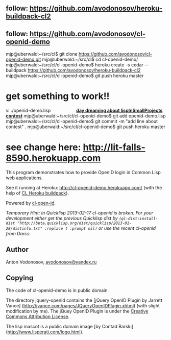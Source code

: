  ##  follow: https://github.com/avodonosov/heroku-buildpack-cl2
 ##  follow: https://github.com/avodonosov/cl-openid-demo

  mjp@uberwald:~/src/cl$ git clone https://github.com/avodonosov/cl-openid-demo.git
  mjp@uberwald:~/src/cl$ cd cl-openid-demo/
  mjp@uberwald:~/src/cl/cl-openid-demo$ heroku create -s cedar --buildpack https://github.com/avodonosov/heroku-buildpack-cl2
  mjp@uberwald:~/src/cl/cl-openid-demo$ git push heroku master

  #   get something to work!!
  vi ./openid-demo.lisp
          <tr>
              <td style="vertical-align:top; padding-top: 40px;">
                <a href="http://lispinsmallprojects.org/" style="margin-left: 10ex"><b>day dreaming about lispInSmallProjects contest</b></a></td></tr>
  mjp@uberwald:~/src/cl/cl-openid-demo$ git add openid-demo.lisp 
  mjp@uberwald:~/src/cl/cl-openid-demo$ git commit -m "add line about contest" .
  mjp@uberwald:~/src/cl/cl-openid-demo$ git push heroku master
  # see change here: http://lit-falls-8590.herokuapp.com


This program demonstrates how to provide OpenID login in Common Lisp web applications.

See it running at Heroku: http://cl-openid-demo.herokuapp.com/
(with the help of [CL Heroku buildpack](https://github.com/avodonosov/heroku-buildpack-cl2/)).

Powered by [cl-open-id](http://common-lisp.net/project/cl-openid/).

_Temporary Hint: In Quicklisp 2013-02-17 cl-openid is broken. For your development
either get the previous Quicklisp dist by 
`(ql-dist:install-dist "http://beta.quicklisp.org/dist/quicklisp/2013-01-28/distinfo.txt" :replace t :prompt nil)`
or use the recent cl-openid from Darcs._

Author
------
  Anton Vodonosov, avodonosov@yandex.ru

Copying
-------

The code of cl-openid-demo is in public domain.

The directory jquery-openid contains the
[jQuery OpenID Plugin by Jarrett Vance] (http://jvance.com/pages/JQueryOpenIDPlugin.xhtml)
(with slight modification by me). The jQuey OpenID Plugin is under the
[Creative Commons Attribution License](https://creativecommons.org/licenses/by/3.0/).

The lisp mascot is a public domain image [by Contad Barski] (http://www.lisperati.com/logo.html).

